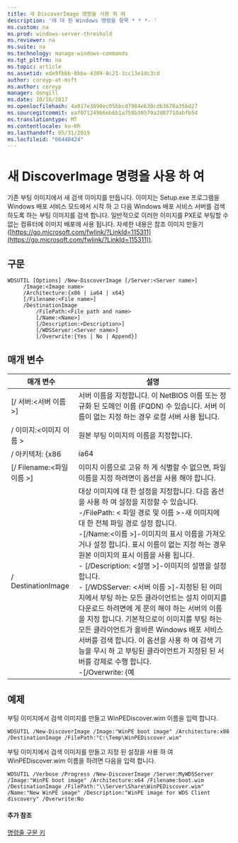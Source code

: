 ```yaml
---
title: 새 DiscoverImage 명령을 사용 하 여
description: '에 대 한 Windows 명령을 항목 * * *- '
ms.custom: na
ms.prod: windows-server-threshold
ms.reviewer: na
ms.suite: na
ms.technology: manage-windows-commands
ms.tgt_pltfrm: na
ms.topic: article
ms.assetid: ede9fbbb-0bba-4309-8c21-3cc13e1dc3cd
author: coreyp-at-msft
ms.author: coreyp
manager: dongill
ms.date: 10/16/2017
ms.openlocfilehash: 4a017e3090ec05bbcd7984e630cdb3670a35bd27
ms.sourcegitcommit: eaf071249b6eb6b1a758b38579a2d87710abfb54
ms.translationtype: MT
ms.contentlocale: ko-KR
ms.lasthandoff: 05/31/2019
ms.locfileid: "66440424"
---
```

# <a name="using-the-new-discoverimage-command"></a>새 DiscoverImage 명령을 사용 하 여



기존 부팅 이미지에서 새 검색 이미지를 만듭니다. 이미지는 Setup.exe 프로그램을 Windows 배포 서비스 모드에서 시작 하 고 다음 Windows 배포 서비스 서버를 검색 하도록 하는 부팅 이미지를 검색 합니다. 일반적으로 이러한 이미지를 PXE로 부팅할 수 없는 컴퓨터에 이미지 배포에 사용 됩니다. 자세한 내용은 참조 이미지 만들기 ([https://go.microsoft.com/fwlink/?LinkId=115311](https://go.microsoft.com/fwlink/?LinkId=115311)).

## <a name="syntax"></a>구문

```
WDSUTIL [Options] /New-DiscoverImage [/Server:<Server name>]
     /Image:<Image name>
     /Architecture:{x86 | ia64 | x64}
     [/Filename:<File name>]
     /DestinationImage
         /FilePath:<File path and name>
         [/Name:<Name>]
         [/Description:<Description>]
         [/WDSServer:<Server name>]
         [/Overwrite:{Yes | No | Append}]
```

## <a name="parameters"></a>매개 변수

|        매개 변수         |                                                                                                                                                                                                                                                                                                                                                                                                                       설명                                                                                                                                                                                                                                                                                                                                                                                                                       |
|--------------------------|---------------------------------------------------------------------------------------------------------------------------------------------------------------------------------------------------------------------------------------------------------------------------------------------------------------------------------------------------------------------------------------------------------------------------------------------------------------------------------------------------------------------------------------------------------------------------------------------------------------------------------------------------------------------------------------------------------------------------------------------------------------------------------------------------------------------------------------------------------|
| [/ 서버:\<서버 이름 >] |                                                                                                                                                                                                                                                                                                                                     서버 이름을 지정합니다. 이 NetBIOS 이름 또는 정규화 된 도메인 이름 (FQDN) 수 있습니다. 서버 이름이 없는 지정 하는 경우 로컬 서버 사용 됩니다.                                                                                                                                                                                                                                                                                                                                     |
|   / 이미지:\<이미지 이름 >   |                                                                                                                                                                                                                                                                                                                                                                                                      원본 부팅 이미지의 이름을 지정합니다.                                                                                                                                                                                                                                                                                                                                                                                                       |
|    / 아키텍처: {x86    |                                                                                                                                                                                                                                                                                                                                                                                                                          ia64                                                                                                                                                                                                                                                                                                                                                                                                                           |
| [/ Filename:\<파일 이름 >] |                                                                                                                                                                                                                                                                                                                                                                         이미지 이름으로 고유 하 게 식별할 수 없으면, 파일 이름을 지정 하려면이 옵션을 사용 해야 합니다.                                                                                                                                                                                                                                                                                                                                                                          |
|    / DestinationImage     | 대상 이미지에 대 한 설정을 지정합니다. 다음 옵션을 사용 하 여 설정을 지정할 수 있습니다.</br>-/FilePath: < 파일 경로 및 이름 >-새 이미지에 대 한 전체 파일 경로 설정 합니다.</br>-[/Name:\<이름 >]-이미지의 표시 이름을 가져오거나 설정 합니다. 표시 이름이 없는 지정 하는 경우 원본 이미지의 표시 이름을 사용 됩니다.</br>-   [/Description: \<설명 >]-이미지의 설명을 설정 합니다.</br>-   [/WDSServer: \<서버 이름 >]-지정된 된 이미지에서 부팅 하는 모든 클라이언트는 설치 이미지를 다운로드 하려면에 게 문의 해야 하는 서버의 이름을 지정 합니다. 기본적으로이 이미지를 부팅 하는 모든 클라이언트가 올바른 Windows 배포 서비스 서버를 검색 합니다. 이 옵션을 사용 하 여 검색 기능을 무시 하 고 부팅된 클라이언트가 지정된 된 서버를 강제로 수행 합니다.</br>-[/Overwrite: {예 |

## <a name="BKMK_examples"></a>예제

부팅 이미지에서 검색 이미지를 만들고 WinPEDiscover.wim 이름을 입력 합니다.
```
WDSUTIL /New-DiscoverImage /Image:"WinPE boot image" /Architecture:x86 /DestinationImage /FilePath:"C:\Temp\WinPEDiscover.wim"
```
부팅 이미지에서 검색 이미지를 만들고 지정 된 설정을 사용 하 여 WinPEDiscover.wim 이름을 하려면 다음을 입력 합니다.
```
WDSUTIL /Verbose /Progress /New-DiscoverImage /Server:MyWDSServer
/Image:"WinPE boot image" /Architecture:x64 /Filename:boot.wim /DestinationImage /FilePath:"\\Server\Share\WinPEDiscover.wim" 
/Name:"New WinPE image" /Description:"WinPE image for WDS Client discovery" /Overwrite:No
```

#### <a name="additional-references"></a>추가 참조

[명령줄 구문 키](command-line-syntax-key.md)